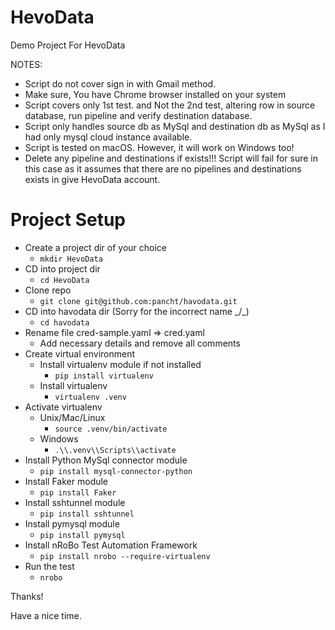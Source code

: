 # HevoData
Demo Project For HevoData

NOTES:
  - Script do not cover sign in with Gmail method.
  - Make sure, You have Chrome browser installed on your system
  - Script covers only 1st test. and Not the 2nd test, altering row in source database, run pipeline and verify destination database.
  - Script only handles source db as MySql and destination db as MySql as I had only mysql cloud instance available.
  - Script is tested on macOS. However, it will work on Windows too!
  - Delete any pipeline and destinations if exists!!! Script will fail for sure in this case as it assumes that there are no pipelines and destinations exists in give HevoData account.

# Project Setup
- Create a project dir of your choice
  - `mkdir HevoData`
- CD into project dir
  - `cd HevoData`
- Clone repo
  - `git clone git@github.com:pancht/havodata.git`
- CD into havodata dir (Sorry for the incorrect name _/\_)
  - `cd havodata`
- Rename file cred-sample.yaml => cred.yaml
  - Add necessary details and remove all comments
- Create virtual environment
  - Install virtualenv module if not installed
    - `pip install virtualenv`
  - Install virtualenv
    - `virtualenv .venv`
- Activate virtualenv
  - Unix/Mac/Linux
    - `source .venv/bin/activate`
  - Windows
    - `.\\.venv\\Scripts\\activate`
- Install Python MySql connector module
  - `pip install mysql-connector-python`
- Install Faker module
  - `pip install Faker`
- Install sshtunnel module
  - `pip install sshtunnel`
- Install pymysql module
  - `pip install pymysql`
- Install nRoBo Test Automation Framework
  - `pip install nrobo --require-virtualenv`
- Run the test 
  - `nrobo`

Thanks!

Have a nice time.